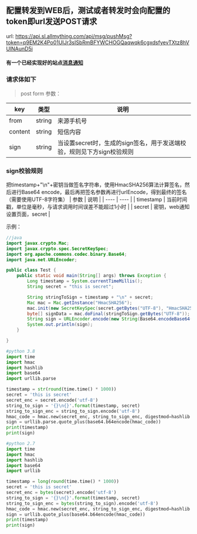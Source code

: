 ## 配置转发到WEB后，测试或者转发时会向配置的token即url发送POST请求

url:
https://api.sl.allmything.com/api/msg/pushMsg?token=p9EM2K4Po01UIJr3sISbRmBFYWCHOGQaqwqk6cgxdsfyevTXtz8hVUlNAunD5i

#### 有一个已经实现好的站点[消息通知](https://msg.allmything.com)

### 请求体如下
> post form
参数：

|  key   | 类型  |  说明  |
|  ----  | ----  | ----  |
| from  | string  | 来源手机号 |
| content  | string  | 短信内容 |
| sign  | string  | 当设置secret时，生成的sign签名，用于发送端校验，规则见下方sign校验规则 |

### sign校验规则
把timestamp+"\n"+密钥当做签名字符串，使用HmacSHA256算法计算签名，然后进行Base64 encode，最后再把签名参数再进行urlEncode，得到最终的签名（需要使用UTF-8字符集）
|  参数    |  说明  |
|  ----   | ----  |
| timestamp   |  当前时间戳，单位是毫秒，与请求调用时间误差不能超过1小时 |
| secret   | 密钥，web通知设置页面，secret |

示例：
```Java
//java
import javax.crypto.Mac;
import javax.crypto.spec.SecretKeySpec;
import org.apache.commons.codec.binary.Base64;
import java.net.URLEncoder;

public class Test {
    public static void main(String[] args) throws Exception {
        Long timestamp = System.currentTimeMillis();
        String secret = "this is secret";

        String stringToSign = timestamp + "\n" + secret;
        Mac mac = Mac.getInstance("HmacSHA256");
        mac.init(new SecretKeySpec(secret.getBytes("UTF-8"), "HmacSHA256"));
        byte[] signData = mac.doFinal(stringToSign.getBytes("UTF-8"));
        String sign = URLEncoder.encode(new String(Base64.encodeBase64(signData)),"UTF-8");
        System.out.println(sign);
    }

}

```

```python
#python 3.8 
import time
import hmac
import hashlib
import base64
import urllib.parse

timestamp = str(round(time.time() * 1000))
secret = 'this is secret'
secret_enc = secret.encode('utf-8')
string_to_sign = '{}\n{}'.format(timestamp, secret)
string_to_sign_enc = string_to_sign.encode('utf-8')
hmac_code = hmac.new(secret_enc, string_to_sign_enc, digestmod=hashlib.sha256).digest()
sign = urllib.parse.quote_plus(base64.b64encode(hmac_code))
print(timestamp)
print(sign)

```
```python  
#python 2.7
import time
import hmac
import hashlib
import base64
import urllib

timestamp = long(round(time.time() * 1000))
secret = 'this is secret'
secret_enc = bytes(secret).encode('utf-8')
string_to_sign = '{}\n{}'.format(timestamp, secret)
string_to_sign_enc = bytes(string_to_sign).encode('utf-8')
hmac_code = hmac.new(secret_enc, string_to_sign_enc, digestmod=hashlib.sha256).digest()
sign = urllib.quote_plus(base64.b64encode(hmac_code))
print(timestamp)
print(sign)

```


